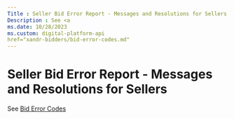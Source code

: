 ```yaml
---
Title : Seller Bid Error Report - Messages and Resolutions for Sellers
Description : See <a
ms.date: 10/28/2023
ms.custom: digital-platform-api
href="xandr-bidders/bid-error-codes.md"
---
```



# Seller Bid Error Report - Messages and Resolutions for Sellers



See <a
href="xandr-bidders/bid-error-codes.md"
class="xref" target="_blank">Bid Error Codes</a>




